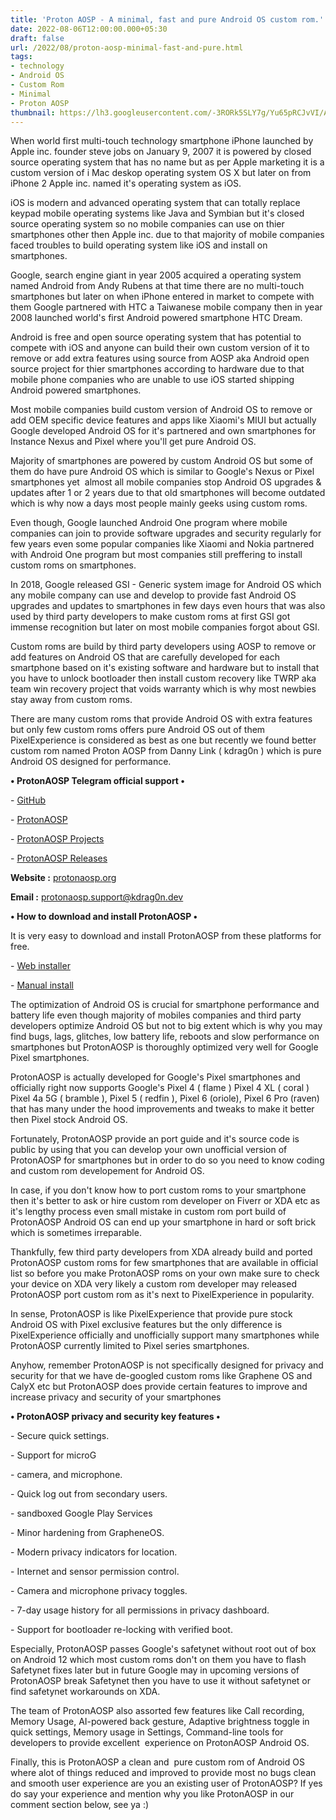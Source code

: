```yaml
---
title: 'Proton AOSP - A minimal, fast and pure Android OS custom rom.'
date: 2022-08-06T12:00:00.000+05:30
draft: false
url: /2022/08/proton-aosp-minimal-fast-and-pure.html
tags: 
- technology
- Android OS
- Custom Rom
- Minimal
- Proton AOSP
thumbnail: https://lh3.googleusercontent.com/-3RORk5SLY7g/Yu65pRCJvVI/AAAAAAAAM9c/ROsWrUld3Z8cZEm0C7LatAKmXaK81BPHwCNcBGAsYHQ/s1600/1659812255351681-0.png
---
```


  

  

  

When world first multi-touch technology smartphone iPhone launched by Apple inc. founder steve jobs on January 9, 2007 it is powered by closed source operating system that has no name but as per Apple marketing it is a custom version of i Mac deskop operating system OS X but later on from iPhone 2 Apple inc. named it's operating system as iOS.

  

iOS is modern and advanced operating system that can totally replace keypad mobile operating systems like Java and Symbian but it's closed source operating system so no mobile companies can use on thier smartphones other then Apple inc. due to that majority of mobile companies faced troubles to build operating system like iOS and install on smartphones.

  

Google, search engine giant in year 2005 acquired a operating system named Android from Andy Rubens at that time there are no multi-touch smartphones but later on when iPhone entered in market to compete with them Google partnered with HTC a Taiwanese mobile company then in year 2008 launched world's first Android powered smartphone HTC Dream.

  

Android is free and open source operating system that has potential to compete with iOS and anyone can build their own custom version of it to remove or add extra features using source from AOSP aka Android open source project for thier smartphones according to hardware due to that mobile phone companies who are unable to use iOS started shipping Android powered smartphones.

  

Most mobile companies build custom version of Android OS to remove or add OEM specific device features and apps like Xiaomi's MIUI but actually Google developed Android OS for it's partnered and own smartphones for Instance Nexus and Pixel where you'll get pure Android OS.

  

Majority of smartphones are powered by custom Android OS but some of them do have pure Android OS which is similar to Google's Nexus or Pixel smartphones yet  almost all mobile companies stop Android OS upgrades & updates after 1 or 2 years due to that old smartphones will become outdated which is why now a days most people mainly geeks using custom roms.

  

Even though, Google launched Android One program where mobile companies can join to provide software upgrades and security regularly for few years even some popular companies like Xiaomi and Nokia partnered with Android One program but most companies still preffering to install custom roms on smartphones.

  

In 2018, Google released GSI - Generic system image for Android OS which any mobile company can use and develop to provide fast Android OS upgrades and updates to smartphones in few days even hours that was also used by third party developers to make custom roms at first GSI got immense recognition but later on most mobile companies forgot about GSI.

  

Custom roms are build by third party developers using AOSP to remove or add features on Android OS that are carefully developed for each smartphone based on it's existing software and hardware but to install that you have to unlock bootloader then install custom recovery like TWRP aka team win recovery project that voids warranty which is why most newbies stay away from custom roms.

  

There are many custom roms that provide Android OS with extra features but only few custom roms offers pure Android OS out of them PixelExperience is considered as best as one but recently we found better custom rom named Proton AOSP from Danny Link ( kdrag0n ) which is pure Android OS designed for performance.

  

**• ProtonAOSP Telegram official support •**

\- [GitHub](https://github.com/ProtonAOSP/android_manifest/issues/new)

\- [ProtonAOSP](https://t.me/protonaosp)

\- [ProtonAOSP Projects](https://t.me/proton_pixel)

\- [ProtonAOSP Releases](https://t.me/proton_releases)

**Website :** [protonaosp.org](http://protonaosp.org)

**Email :** [protonaosp.support@kdrag0n.dev](mailto:protonaosp.support@kdrag0n.dev)

  

**• How to download and install ProtonAOSP •**

It is very easy to download and install ProtonAOSP from these platforms for free.

  

\- [Web installer](https://protonaosp.org/install/web)

\- [Manual install](https://protonaosp.org/install/manual)

  

The optimization of Android OS is crucial for smartphone performance and battery life even though majority of mobiles companies and third party developers optimize Android OS but not to big extent which is why you may find bugs, lags, glitches, low battery life, reboots and slow performance on smartphones but ProtonAOSP is thoroughly optimized very well for Google Pixel smartphones.  

  

ProtonAOSP is actually developed for Google's Pixel smartphones and officially right now supports Google's Pixel 4 ( flame ) Pixel 4 XL ( coral ) Pixel 4a 5G ( bramble ), Pixel 5 ( redfin ), Pixel 6 (oriole), Pixel 6 Pro (raven) that has many under the hood improvements and tweaks to make it better then Pixel stock Android OS.

  

Fortunately, ProtonAOSP provide an port guide and it's source code is public by using that you can develop your own unofficial version of ProtonAOSP for smartphones but in order to do so you need to know coding and custom rom developement for Android OS.

  

In case, if you don't know how to port custom roms to your smartphone then it's better to ask or hire custom rom developer on Fiverr or XDA etc as it's lengthy process even small mistake in custom rom port build of ProtonAOSP Android OS can end up your smartphone in hard or soft brick which is sometimes irreparable.

  

Thankfully, few third party developers from XDA already build and ported ProtonAOSP custom roms for few smartphones that are available in official list so before you make ProtonAOSP roms on your own make sure to check your device on XDA very likely a custom rom developer may released ProtonAOSP port custom rom as it's next to PixelExperience in popularity.

  

In sense, ProtonAOSP is like PixelExperience that provide pure stock Android OS with Pixel exclusive features but the only difference is PixelExperience officially and unofficially support many smartphones while ProtonAOSP currently limited to Pixel series smartphones.

  

Anyhow, remember ProtonAOSP is not specifically designed for privacy and security for that we have de-googled custom roms like Graphene OS and CalyX etc but ProtonAOSP does provide certain features to improve and increase privacy and security of your smartphones

  

**• ProtonAOSP privacy and security key features •**

\- Secure quick settings.

  

\- Support for microG

  

\- camera, and microphone.

  

\- Quick log out from secondary users.

  

\- sandboxed Google Play Services

  

\- Minor hardening from GrapheneOS.

  

\- Modern privacy indicators for location.

  

\- Internet and sensor permission control.

  

\- Camera and microphone privacy toggles.

  

\- 7-day usage history for all permissions in privacy dashboard.

  

\- Support for bootloader re-locking with verified boot.

  

Especially, ProtonAOSP passes Google's safetynet without root out of box on Android 12 which most custom roms don't on them you have to flash Safetynet fixes later but in future Google may in upcoming versions of ProtonAOSP break Safetynet then you have to use it without safetynet or find safetynet workarounds on XDA.

  

The team of ProtonAOSP also assorted few features like Call recording, Memory Usage, AI-powered back gesture, Adaptive brightness toggle in quick settings, Memory usage in Settings, Command-line tools for developers to provide excellent  experience on ProtonAOSP Android OS.

  

Finally, this is ProtonAOSP a clean and  pure custom rom of Android OS where alot of things reduced and improved to provide most no bugs clean and smooth user experience are you an existing user of ProtonAOSP? If yes do say your experience and mention why you like ProtonAOSP in our comment section below, see ya :)